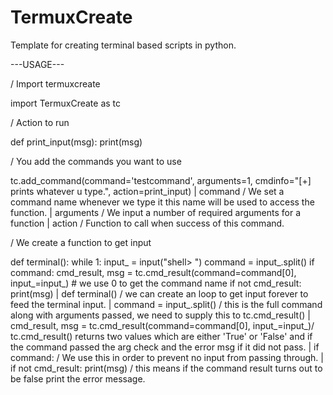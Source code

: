 # TermuxCreate
Template for creating terminal based scripts in python.

---USAGE---

/ Import termuxcreate

import TermuxCreate as tc


/ Action to run

def print_input(msg):
    print(msg)


/ You add the commands you want to use 

tc.add_command(command='testcommand', arguments=1, cmdinfo="[+] prints whatever u type.", action=print_input)
    | command /  We set a command name whenever we type it this name will be used to access the function.
    | arguments / We input a number of required arguments for a function 
    | action / Function to call when success of this command.

/ We create a function to get input

def terminal():
    while 1:
        input_ = input("shell> ")
        command = input_.split()
        if command:
            cmd_result, msg = tc.cmd_result(command=command[0], input_=input_)  # we use 0 to get the command name
            if not cmd_result:
                print(msg)
    |  def terminal() / we can create an loop to get input forever to feed the terminal input.
    |  command = input_.split() / this is the full command along with arguments passed, we need to supply this to tc.cmd_result()
    |  cmd_result, msg = tc.cmd_result(command=command[0], input_=input_)/ tc.cmd_result() returns two values which are either 'True' or 'False' and if the command passed the arg check and the error msg if it did not pass.
    |  if command: / We use this in order to prevent no input from passing through.
    |  if not cmd_result: print(msg) / this means if the command result turns out to be false print the error message.
